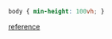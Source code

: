 ``` css
body { min-height: 100vh; }
```
[reference](https://www.freecodecamp.org/news/html-page-width-height/)
